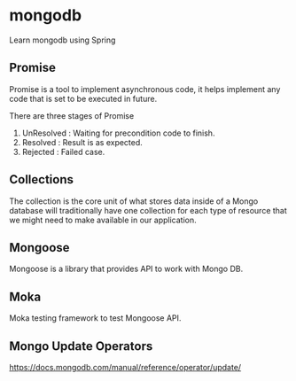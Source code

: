 # mongodb
Learn mongodb using Spring

## Promise
Promise is a tool to implement asynchronous code, it helps implement any code 
that is set to be executed in future.

There are three stages of Promise
1. UnResolved   :   Waiting for precondition code to finish.
2. Resolved :   Result is as expected.
3. Rejected :   Failed case.

## Collections
The collection is the core unit of what stores data inside of a Mongo database 
will traditionally have one collection for each type of resource that we might 
need to make available in our application.


## Mongoose
Mongoose is a library that provides API to work with Mongo DB.

## Moka
Moka testing framework to test Mongoose API.

## Mongo Update Operators
https://docs.mongodb.com/manual/reference/operator/update/